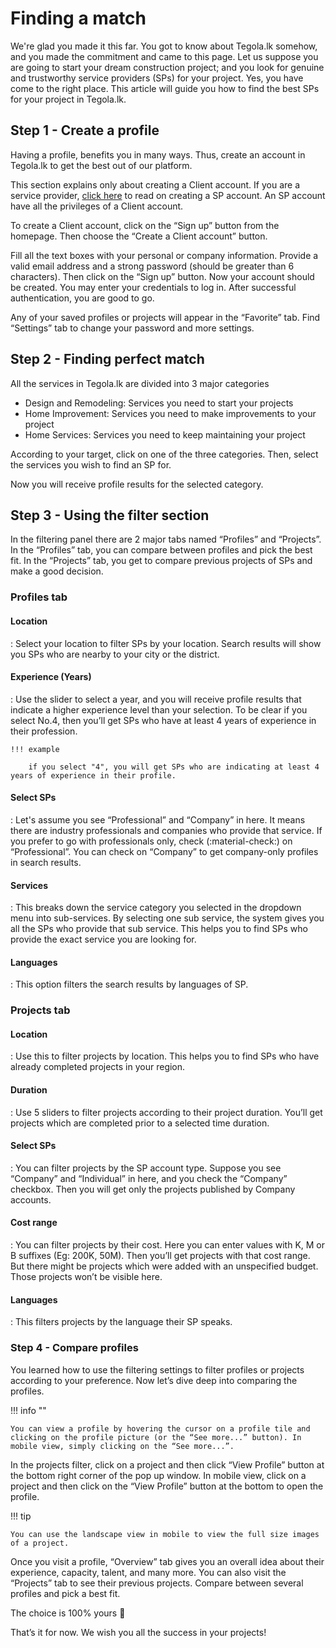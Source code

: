 # Finding a match

We're glad you made it this far. You got to know about Tegola.lk somehow, and you made the commitment and came to this page. Let us suppose you are going to start your dream construction project; and you look for genuine and trustworthy service providers (SPs) for your project. Yes, you have come to the right place. This article will guide you how to find the best SPs for your project in Tegola.lk.

## Step 1 - Create a profile

Having a profile, benefits you in many ways. Thus, create an account in Tegola.lk to get the best out of our platform.

This section explains only about creating a Client account. If you are a service provider, [click here](/creating-accounts/account-types) to read on creating a SP account. An SP account have all the privileges of a Client account.

To create a Client account, click on the “Sign up” button from the homepage. Then choose the “Create a Client account” button.

Fill all the text boxes with your personal or company information. Provide a valid email address and a strong password (should be greater than 6 characters). Then click on the “Sign up” button. Now your account should be created. You may enter your credentials to log in. After successful authentication, you are good to go.

Any of your saved profiles or projects will appear in the “Favorite” tab. Find “Settings” tab to change your password and more settings.

## Step 2 - Finding perfect match

All the services in Tegola.lk are divided into 3 major categories

* Design and Remodeling: Services you need to start your projects
* Home Improvement:  Services you need to make improvements to your project
* Home Services: Services you need to keep maintaining your project

According to your target, click on one of the three categories. Then, select the services you wish to find an SP for.

Now you will receive profile results for the selected category.

## Step 3 - Using the filter section

In the filtering panel there are 2 major tabs named “Profiles” and “Projects”. In the “Profiles” tab, you can compare between profiles and pick the best fit. In the “Projects” tab, you get to compare previous projects of SPs and make a good decision.

### Profiles tab

#### Location

:   Select your location to filter SPs by your location. Search results will show you SPs who are nearby to your city or the district.

#### Experience (Years)

:   Use the slider to select a year, and you will receive profile results that indicate a higher experience level than your selection. To be clear if you select No.4, then you’ll get SPs who have at least 4 years of experience in their profession.

    !!! example

        if you select "4", you will get SPs who are indicating at least 4 years of experience in their profile.

#### Select SPs

:   Let's assume you see “Professional” and “Company” in here. It means there are industry professionals and companies who provide that service. If you prefer to go with professionals only, check (:material-check:) on “Professional”. You can check on “Company” to get company-only profiles in search results.

#### Services

:   This breaks down the service category you selected in the dropdown menu into sub-services. By selecting one sub service, the system gives you all the SPs who provide that sub service. This helps you to find SPs who provide the exact service you are looking for.

#### Languages

:   This option filters the search results by languages of SP.

### Projects tab

#### Location

:   Use this to filter projects by location. This helps you to find SPs who have already completed projects in your region.

#### Duration

:   Use 5 sliders to filter projects according to their project duration. You’ll get projects which are completed prior to a selected time duration.

#### Select SPs

:   You can filter projects by the SP account type. Suppose you see “Company” and “Individual” in here, and you check the “Company” checkbox. Then you will get only the projects published by Company accounts.

#### Cost range

:   You can filter projects by their cost. Here you can enter values with K, M or B suffixes (Eg: 200K, 50M). Then you’ll get projects with that cost range. But there might be projects which were added with an unspecified budget. Those projects won’t be visible here.

#### Languages

:   This filters projects by the language their SP speaks.

### Step 4 - Compare profiles

You learned how to use the filtering settings to filter profiles or projects according to your preference. Now let’s dive deep into comparing the profiles.

!!! info ""

    You can view a profile by hovering the cursor on a profile tile and clicking on the profile picture (or the “See more...” button). In mobile view, simply clicking on the “See more...”.

In the projects filter, click on a project and then click “View Profile” button at the bottom right corner of the pop up window. In mobile view, click on a project and then click on the “View Profile” button at the bottom to open the profile.

!!! tip

    You can use the landscape view in mobile to view the full size images of a project.

Once you visit a profile, “Overview” tab gives you an overall idea about their experience, capacity, talent, and many more. You can also visit the “Projects” tab to see their previous projects. Compare between several profiles and pick a best fit. 

The choice is 100% yours :slightly_smiling_face:

That’s it for now. We wish you all the success in your projects!
